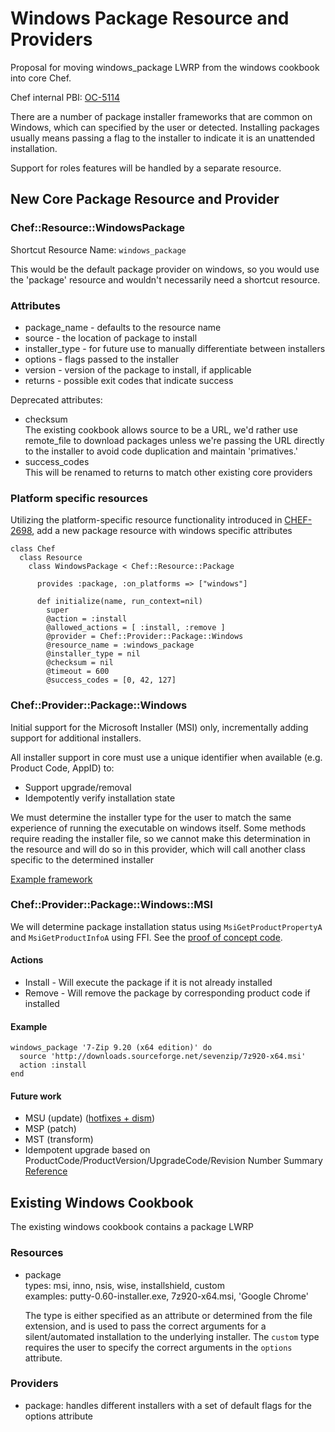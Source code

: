 # Windows Package Resource and Providers

Proposal for moving windows\_package LWRP from the windows cookbook into core Chef.

Chef internal PBI: [OC-5114](https://tickets.corp.opscode.com/browse/OC-5114)

There are a number of package installer frameworks that are common on Windows, which can specified by the user or detected. Installing packages usually means passing a flag to the installer to indicate it is an unattended installation.

Support for roles features will be handled by a separate resource.

## New Core Package Resource and Provider

### Chef::Resource::WindowsPackage
Shortcut Resource Name: `windows_package`
      
This would be the default package provider on windows, so you would use the 'package' resource and wouldn't necessarily need a shortcut resource.

### Attributes

* package_name - defaults to the resource name
* source - the location of package to install
* installer_type - for future use to manually differentiate between installers
* options - flags passed to the installer
* version - version of the package to install, if applicable
* returns - possible exit codes that indicate success

Deprecated attributes:  

* checksum  
The existing cookbook allows source to be a URL, we'd rather use remote_file to download packages unless we're passing the URL directly to the installer to avoid code duplication and maintain 'primatives.'
* success_codes  
This will be renamed to returns to match other existing core providers

### Platform specific resources
Utilizing the platform-specific resource functionality introduced in [CHEF-2698](https://tickets.opscode.com/browse/CHEF-2698), add a new package resource with windows specific attributes 

```
class Chef
  class Resource
    class WindowsPackage < Chef::Resource::Package

      provides :package, :on_platforms => ["windows"]
      
      def initialize(name, run_context=nil)
        super
        @action = :install
        @allowed_actions = [ :install, :remove ]
        @provider = Chef::Provider::Package::Windows
        @resource_name = :windows_package
        @installer_type = nil
        @checksum = nil
        @timeout = 600
        @success_codes = [0, 42, 127]
```      

### Chef::Provider::Package::Windows

Initial support for the Microsoft Installer (MSI) only, incrementally adding support for additional installers.

All installer support in core must use a unique identifier when available (e.g. Product Code, AppID) to:  
* Support upgrade/removal  
* Idempotently verify installation state

We must determine the installer type for the user to match the same experience of running the executable on windows itself. Some methods require reading the installer file, so we cannot make this determination in the resource and will do so in this provider, which will call another class specific to the determined installer

[Example framework](https://gist.github.com/btm/92a40020c3eea6cb8b28)

### Chef::Provider::Package::Windows::MSI

We will determine package installation status using ```MsiGetProductPropertyA``` and ```MsiGetProductInfoA``` using FFI. See the [proof of concept code](https://gist.github.com/btm/8673443#file-check_installed-rb).

#### Actions
* Install - Will execute the package if it is not already installed
* Remove - Will remove the package by corresponding product code if installed


#### Example

```
windows_package '7-Zip 9.20 (x64 edition)' do
  source 'http://downloads.sourceforge.net/sevenzip/7z920-x64.msi'
  action :install
end
```

#### Future work

* MSU (update) ([hotfixes + dism](http://blogs.technet.com/b/askcore/archive/2011/02/15/how-to-use-dism-to-install-a-hotfix-from-within-windows.aspx))
* MSP (patch)
* MST (transform)
* Idempotent upgrade based on ProductCode/ProductVersion/UpgradeCode/Revision Number Summary [Reference](http://msdn.microsoft.com/en-us/library/aa370579\(v=vs.85\).aspx)


## Existing Windows Cookbook

The existing windows cookbook contains a package LWRP

### Resources
* package  
    types: msi, inno, nsis, wise, installshield, custom  
    examples: putty-0.60-installer.exe, 7z920-x64.msi, 'Google Chrome'
    
    The type is either specified as an attribute or determined from the file extension, and is used to pass the correct arguments for a silent/automated installation to the underlying installer. The ```custom``` type requires the user to specify the correct arguments in the ```options``` attribute.

### Providers
* package: handles different installers with a set of default flags for the options attribute